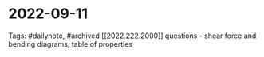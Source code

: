 # 2022-09-11
Tags: #dailynote, #archived 
[[2022.222.2000]] questions - shear force and bending diagrams, table of properties
